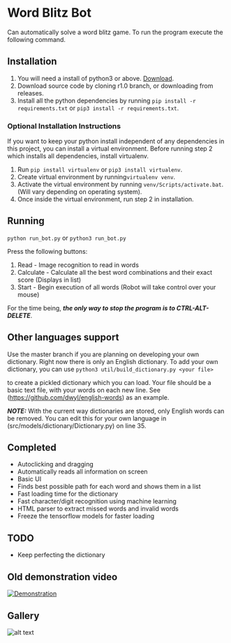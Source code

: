 # Word Blitz Bot
Can automatically solve a word blitz game. To run the program execute the following command.

## Installation
1. You will need a install of python3 or above. [Download](https://www.python.org/downloads/).
2. Download source code by cloning r1.0 branch, or downloading from releases.
3. Install all the python dependencies by running ```pip install -r requirements.txt``` or ```pip3 install -r requirements.txt```.

### Optional Installation Instructions
If you want to keep your python install independent of any dependencies in this project, you can install a virtual environment.
Before running step 2 which installs all dependencies, install virtualenv.
1. Run ```pip install virtualenv``` or ```pip3 install virtualenv```.
2. Create virtual environment by running```virtualenv venv```.
3. Activate the virtual environment by running ```venv/Scripts/activate.bat```. (Will vary depending on operating system).
4. Once inside the virtual environment, run step 2 in installation.

## Running
```python run_bot.py``` or ```python3 run_bot.py```

Press the following buttons:
1. Read - Image recognition to read in words
2. Calculate - Calculate all the best word combinations and their exact score (Displays in list)
3. Start - Begin execution of all words (Robot will take control over your mouse)

For the time being, ***the only way to stop the program is to CTRL-ALT-DELETE***.

## Other languages support
Use the master branch if you are planning on developing your own dictionary.
Right now there is only an English dictionary. To add your own dictionary, you can use
```python3 util/build_dictionary.py <your file>```

to create a pickled dictionary which you can load. Your file should be a basic text file, with your words on each new line.
See (https://github.com/dwyl/english-words) as an example.

***NOTE:*** 
With the current way dictionaries are stored, only English words can be removed. 
You can edit this for your own language in (src/models/dictionary/Dictionary.py) on line 35.

## Completed
* Autoclicking and dragging
* Automatically reads all information on screen
* Basic UI
* Finds best possible path for each word and shows them in a list
* Fast loading time for the dictionary
* Fast character/digit recognition using machine learning
* HTML parser to extract missed words and invalid words
* Freeze the tensorflow models for faster loading

## TODO
* Keep perfecting the dictionary

## Old demonstration video
[![Demonstration](http://img.youtube.com/vi/SgWCdYiSb5Q/0.jpg)](http://www.youtube.com/watch?v=SgWCdYiSb5Q "Old Demonstration")

## Gallery
![alt text](docs/window_v2.png "Main window")


